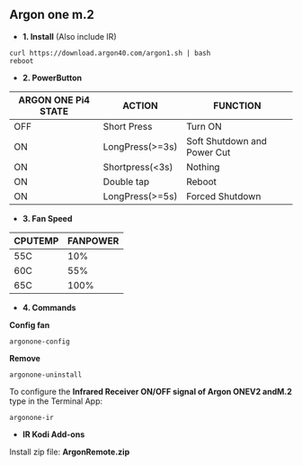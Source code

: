 ## Argon one m.2

- **1. Install** (Also include IR)

```
curl https://download.argon40.com/argon1.sh | bash
reboot
```

- **2. PowerButton**

|ARGON ONE Pi4 STATE|ACTION|FUNCTION|
|----|----|----|
|OFF|Short Press|Turn ON|
|ON|LongPress(>=3s)|Soft Shutdown and Power Cut|
|ON|Shortpress(<3s)|Nothing|
|ON|Double tap|Reboot|
|ON|LongPress(>=5s)|Forced Shutdown|

- **3. Fan Speed**

|CPUTEMP|FANPOWER|
|----|----|
|55C|10%|
|60C|55%|
|65C|100%|

- **4. Commands**

**Config fan**

```
argonone-config
```

**Remove**

```
argonone-uninstall
```

To configure the **Infrared Receiver ON/OFF signal of Argon ONEV2 andM.2** type in the Terminal App:

```
argonone-ir
```

- **IR Kodi Add-ons**

Install zip file: **ArgonRemote.zip**
